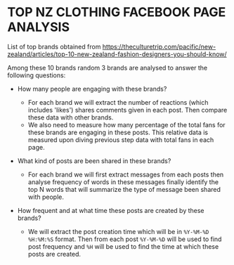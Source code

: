 # TOP NZ CLOTHING FACEBOOK PAGE ANALYSIS

List of top brands obtained from https://theculturetrip.com/pacific/new-zealand/articles/top-10-new-zealand-fashion-designers-you-should-know/

Among these 10 brands random 3 brands are analysed to answer the following questions:

- How many people are engaging with these brands?
    - For each brand we will extract the number of reactions (which includes 'likes') shares comments given in each post. Then compare these data with other brands.
    - We also need to measure how many percentage of the total fans for these brands are engaging in these posts. This relative data is measured upon diving previous step data with total fans in each page.

- What kind of posts are been shared in these brands?
    - For each brand we will first extract messages from each posts then analyse frequency of words in these messages finally identify the top N words that will summarize the type of message been shared with people.

- How frequent and at what time these posts are created by these brands?
    - We will extract the post creation time which will be in `%Y-%M-%D %H:%M:%S` format. Then from each post `%Y-%M-%D` will be used to find post frequency and `%H` will be used to find the time at which these posts are created.

